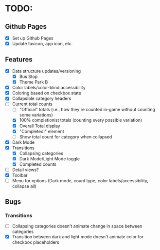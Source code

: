 # TODO:

## Github Pages
- [x] Set up Github Pages
- [x] Update favicon, app icon, etc.

## Features
- [x] Data structure updates/versioning
  - [x] Bus Stop
  - [x] Theme Park B
- [x] Color labels/color-blind accessibility
- [x] Coloring based on checkbox state
- [x] Collapsible category headers
- [ ] Current total counts
  - [ ] "Official" totals (i.e., how they're counted in-game without counting some variations)
  - [x] 100% completionist totals (counting every possible variation)
  - [x] Overall Total display
  - [x] "Completed!" element
  - [ ] Show total count for category when collapsed
- [x] Dark Mode
- [x] Transitions
  - [x] Collapsing categories
  - [x] Dark Mode/Light Mode toggle
  - [x] Completed counts
- [ ] Detail views?
- [x] Toolbar
- [ ] Menu for options (Dark mode, count type, color labels/accessibility, collapse all)

## Bugs
### Transitions
  - [ ] Collapsing categories doesn't animate change in space between categories
  - [x] Transition between dark and light mode doesn't animate color for checkbox placeholders